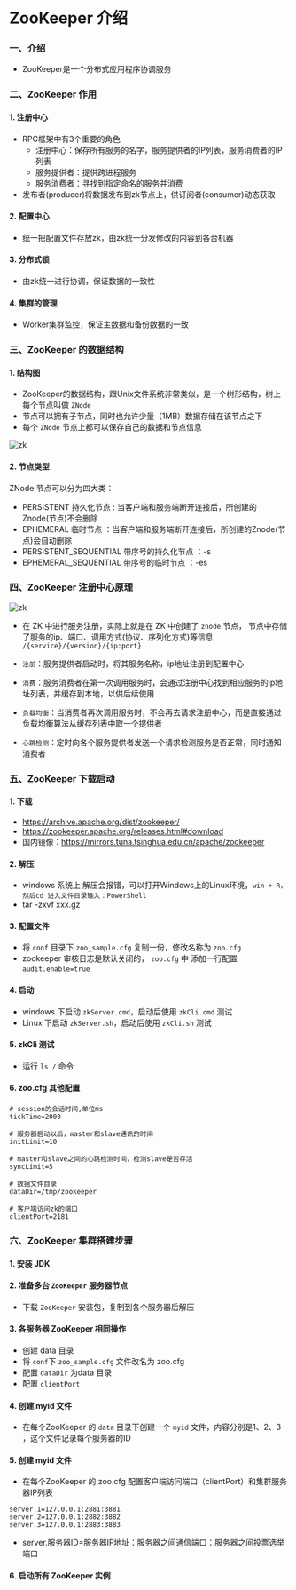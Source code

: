 # ZooKeeper 介绍
### 一、介绍
* ZooKeeper是一个分布式应用程序协调服务
 
### 二、ZooKeeper 作用
#### 1. 注册中心
* RPC框架中有3个重要的角色
    * 注册中心：保存所有服务的名字，服务提供者的IP列表，服务消费者的IP列表
    * 服务提供者：提供跨进程服务
    * 服务消费者：寻找到指定命名的服务并消费
* 发布者(producer)将数据发布到zk节点上，供订阅者(consumer)动态获取

#### 2. 配置中心
* 统一把配置文件存放zk，由zk统一分发修改的内容到各台机器

#### 3. 分布式锁
* 由zk统一进行协调，保证数据的一致性

#### 4. 集群的管理
* Worker集群监控，保证主数据和备份数据的一致


### 三、ZooKeeper 的数据结构
#### 1. 结构图
* ZooKeeper的数据结构，跟Unix文件系统非常类似，是一个树形结构，树上每个节点叫做 `ZNode`
* 节点可以拥有子节点，同时也允许少量（1MB）数据存储在该节点之下
* 每个 `ZNode` 节点上都可以保存自己的数据和节点信息

![zk](https://fgq233.github.io/imgs/springcloud/zookeeper1.png)

#### 2. 节点类型
ZNode 节点可以分为四大类：
* PERSISTENT 持久化节点 : 当客户端和服务端断开连接后，所创建的Znode(节点)不会删除
* EPHEMERAL 临时节点 ：当客户端和服务端断开连接后，所创建的Znode(节点)会自动删除
* PERSISTENT_SEQUENTIAL 带序号的持久化节点 ：-s
* EPHEMERAL_SEQUENTIAL 带序号的临时节点  ：-es


### 四、ZooKeeper 注册中心原理
![zk](https://fgq233.github.io/imgs/springcloud/zookeeper2.png)


* 在 ZK 中进行服务注册，实际上就是在 ZK 中创建了 `znode` 节点，
节点中存储了服务的ip、端口、调用方式(协议、序列化方式)等信息 `/{service}/{version}/{ip:port}`
    
* `注册`：服务提供者启动时，将其服务名称，ip地址注册到配置中心
* `消费`：服务消费者在第一次调用服务时，会通过注册中心找到相应服务的ip地址列表，并缓存到本地，以供后续使用
* `负载均衡`：当消费者再次调用服务时，不会再去请求注册中心，而是直接通过负载均衡算法从缓存列表中取一个提供者
* `心跳检测`：定时向各个服务提供者发送一个请求检测服务是否正常，同时通知消费者


### 五、ZooKeeper 下载启动
#### 1. 下载
* https://archive.apache.org/dist/zookeeper/
* https://zookeeper.apache.org/releases.html#download
* 国内镜像：https://mirrors.tuna.tsinghua.edu.cn/apache/zookeeper
  

#### 2. 解压
* windows 系统上 解压会报错，可以打开Windows上的Linux环境，`win + R，然后cd 进入文件目录输入：PowerShell`
* tar -zxvf xxx.gz

#### 3. 配置文件
* 将 `conf` 目录下 `zoo_sample.cfg` 复制一份，修改名称为 `zoo.cfg`
* zookeeper 审核日志是默认关闭的， `zoo.cfg` 中 添加一行配置 `audit.enable=true`

#### 4. 启动
* windows 下启动  `zkServer.cmd`，启动后使用 `zkCli.cmd` 测试
* Linux 下启动  `zkServer.sh`，启动后使用 `zkCli.sh` 测试

#### 5. zkCli 测试
* 运行 `ls /` 命令

#### 6. zoo.cfg 其他配置
```
# session的会话时间,单位ms
tickTime=2000

# 服务器启动以后，master和slave通讯的时间
initLimit=10

# master和slave之间的心跳检测时间，检测slave是否存活
syncLimit=5

# 数据文件目录
dataDir=/tmp/zookeeper

# 客户端访问zk的端口
clientPort=2181
```


### 六、ZooKeeper 集群搭建步骤
#### 1. 安装 JDK
#### 2. 准备多台 `ZooKeeper` 服务器节点
* 下载 `ZooKeeper` 安装包，复制到各个服务器后解压

#### 3. 各服务器 ZooKeeper 相同操作
* 创建 data 目录
* 将 `conf`下 `zoo_sample.cfg` 文件改名为 zoo.cfg
* 配置 `dataDir` 为data 目录
* 配置 `clientPort`

#### 4. 创建 myid 文件
* 在每个ZooKeeper 的 `data` 目录下创建一个 `myid` 文件，内容分别是1、2、3 ，这个文件记录每个服务器的ID

#### 5. 创建 myid 文件
* 在每个ZooKeeper 的 zoo.cfg 配置客户端访问端口（clientPort）和集群服务器IP列表

```
server.1=127.0.0.1:2881:3881
server.2=127.0.0.1:2882:3882
server.3=127.0.0.1:2883:3883
```

* server.服务器ID=服务器IP地址：服务器之间通信端口：服务器之间投票选举端口

#### 6. 启动所有 ZooKeeper 实例
